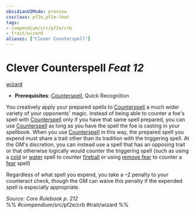 ```yaml
---
obsidianUIMode: preview
cssclass: pf2e,pf2e-feat
tags:
- compendium/src/pf2e/crb
- trait/wizard
aliases: ["Clever Counterspell"]
---
```

# Clever Counterspell  *Feat 12*  
[wizard](rules/traits/wizard.md)  

- **Prerequisites**: [Counterspell](compendium/feats/counterspell-wizard.md), Quick Recognition

You creatively apply your prepared spells to [Counterspell](compendium/feats/counterspell-wizard.md) a much wider variety of your opponents' magic. Instead of being able to counter a foe's spell with [Counterspell](compendium/feats/counterspell-wizard.md) only if you have that same spell prepared, you can use [Counterspell](compendium/feats/counterspell-wizard.md) as long as you have the spell the foe is casting in your spellbook. When you use [Counterspell](compendium/feats/counterspell-wizard.md) in this way, the prepared spell you expend must share a trait other than its tradition with the triggering spell. At the GM's discretion, you can instead use a spell that has an opposing trait or that otherwise logically would counter the triggering spell (such as using a [cold](rules/traits/cold.md) or [water](rules/traits/water.md) spell to counter [fireball](compendium/spells/fireball.md) or using [remove fear](compendium/spells/remove-fear.md) to counter a [fear](compendium/spells/fear.md) spell)

Regardless of what spell you expend, you take a –2 penalty to your counteract check, though the GM can waive this penalty if the expended spell is especially appropriate.

*Source: Core Rulebook p. 212*  
%% #compendium/src/pf2e/crb #trait/wizard %%
